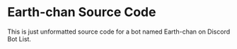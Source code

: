 # Earth-chan Source Code
This is just unformatted source code for a bot named Earth-chan on Discord Bot List.
